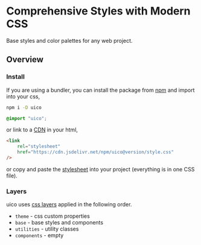 # Comprehensive Styles with Modern CSS

Base styles and color palettes for any web project.

## Overview

### Install

If you are using a bundler, you can install the package from [npm](https://www.npmjs.com/package/uico) and import into your css,

```bash
npm i -D uico
```

```css
@import "uico";
```

or link to a [CDN](https://cdn.jsdelivr.net/npm/uico/style.css) in your html,

```html
<link
	rel="stylesheet"
	href="https://cdn.jsdelivr.net/npm/uico@version/style.css"
/>
```

or copy and paste the [stylesheet](https://github.com/rossrobino/uico/tree/main/packages/uico/style.css) into your project (everything is in one CSS file).

### Layers

uico uses [css layers](https://developer.mozilla.org/en-US/docs/Web/CSS/@layer) applied in the following order.

- `theme` - css custom properties
- `base` - base styles and components
- `utilities` - utility classes
- `components` - empty
